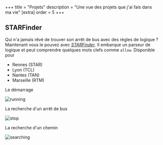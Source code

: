 +++
title = "Projets"
description = "Une vue des projets que j'ai fais dans ma vie"
[extra]
order = 5
+++

## STARFinder
Qui n'a jamais rêvé de trouver son arrêt de bus avec des règles de logique ? Maintenant vous le pouvez avec
[_STARFinder_](https://github.com/coco33920/STARFinder). Il embarque
un parseur de logique et peut comprendre quelques mots clefs comme `allow`. Disponible pour

- Rennes (STAR)
- Lyon (TCL)
- Nantes (TAN)
- Marseille (RTM)

Le démarrage

![running](/images/starfinder.png)

La recherche d'un arrêt de bus

![stop](/images/starfinder_stop.png)

La recherche d'un chemin

![searching](/images/starfinder_running.png)

